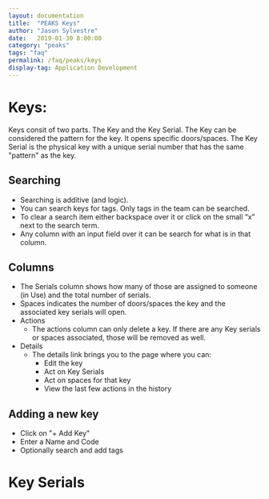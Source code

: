 ```yaml
---
layout: documentation
title:  "PEAKS Keys"
author: "Jason Sylvestre"
date:   2019-01-30 8:00:00
category: "peaks"
tags: "faq"
permalink: /faq/peaks/keys
display-tag: Application Development
---
```


# Keys:
Keys consit of two parts. The Key and the Key Serial. The Key can be considered the pattern for the key. It opens specific doors/spaces. The Key Serial is the physical key with a unique serial number that has the same "pattern" as the key.

## Searching
* Searching is additive (and logic).
* You can search keys for tags. Only tags in the team can be searched.
* To clear a search item either backspace over it or click on the small “x” next to the search term.
* Any column with an input field over it can be search for what is in that column.

## Columns
* The Serials column shows how many of those are assigned to someone (in Use) and the total number of serials.
* Spaces indicates the number of doors/spaces the key and the associated key serials will open.
* Actions
  * The actions column can only delete a key. If there are any Key serials or spaces associated, those will be removed as well.
* Details
  * The details link brings you to the page where you can:
    * Edit the key
    * Act on Key Serials
    * Act on spaces for that key
    * View the last few actions in the history

## Adding a new key
* Click on "+ Add Key"
* Enter a Name and Code
* Optionally search and add tags


# Key Serials

